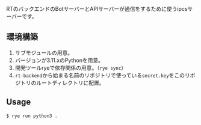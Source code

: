 RTのバックエンドのBotサーバーとAPIサーバーが通信をするために使うipcsサーバーです。

## 環境構築
1. サブモジュールの用意。
2. バージョンが3.11.xのPythonを用意。
3. 開発ツールryeで依存関係の用意。（`rye sync`）
4. `rt-backend`から始まる名前のリポジトリで使っている`secret.key`をこのリポジトリのルートディレクトリに配置。

## Usage
```shell
$ rye run python3 .
```
